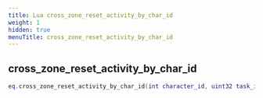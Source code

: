 ```yaml
---
title: Lua cross_zone_reset_activity_by_char_id
weight: 1
hidden: true
menuTitle: cross_zone_reset_activity_by_char_id
---
```

## cross_zone_reset_activity_by_char_id
```lua
eq.cross_zone_reset_activity_by_char_id(int character_id, uint32 task_id, int activity_id) -- void
```